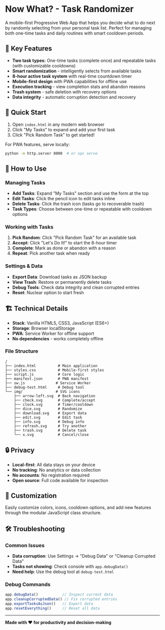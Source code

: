 # Now What? - Task Randomizer

A mobile-first Progressive Web App that helps you decide what to do next by randomly selecting from your personal task list. Perfect for managing both one-time tasks and daily routines with smart cooldown periods.

## 🌟 Key Features

- **Two task types:** One-time tasks (complete once) and repeatable tasks (with customizable cooldowns)
- **Smart randomization** - intelligently selects from available tasks
- **8-hour active task system** with real-time countdown timer
- **Mobile-first design** with PWA capabilities for offline use
- **Execution tracking** - view completion stats and abandon reasons
- **Trash system** - safe deletion with recovery options
- **Data integrity** - automatic corruption detection and recovery

## 🚀 Quick Start

1. Open `index.html` in any modern web browser
2. Click "My Tasks" to expand and add your first task
3. Click "Pick Random Task" to get started!

For PWA features, serve locally:
```bash
python -m http.server 8000  # or npx serve
```

## 📖 How to Use

### Managing Tasks
- **Add Tasks**: Expand "My Tasks" section and use the form at the top
- **Edit Tasks**: Click the pencil icon to edit tasks inline
- **Delete Tasks**: Click the trash icon (tasks go to recoverable trash)
- **Task Types**: Choose between one-time or repeatable with cooldown options

### Working with Tasks
1. **Pick Random**: Click "Pick Random Task" for an available task
2. **Accept**: Click "Let's Do It!" to start the 8-hour timer
3. **Complete**: Mark as done or abandon with a reason
4. **Repeat**: Pick another task when ready

### Settings & Data
- **Export Data**: Download tasks as JSON backup
- **View Trash**: Restore or permanently delete tasks
- **Debug Tools**: Check data integrity and clean corrupted entries
- **Reset**: Nuclear option to start fresh

## 🏗️ Technical Details

- **Stack**: Vanilla HTML5, CSS3, JavaScript (ES6+)
- **Storage**: Browser localStorage
- **PWA**: Service Worker for offline support
- **No dependencies** - works completely offline

### File Structure
```
/
├── index.html          # Main application
├── styles.css          # Mobile-first styles
├── script.js           # Core logic
├── manifest.json       # PWA manifest
├── sw.js              # Service Worker
├── debug-test.html     # Debug tool
└── img/               # SVG icons
    ├── arrow-left.svg  # Back navigation
    ├── check.svg       # Complete/accept
    ├── clock.svg       # Timer/cooldown
    ├── dice.svg        # Randomize
    ├── download.svg    # Export data
    ├── edit.svg        # Edit task
    ├── info.svg        # Debug info
    ├── refresh.svg     # Try another
    ├── trash.svg       # Delete task
    └── x.svg           # Cancel/close
```

## 🔒 Privacy

- **Local-first**: All data stays on your device
- **No tracking**: No analytics or data collection
- **No accounts**: No registration required
- **Open source**: Full code available for inspection

## 🔧 Customization

Easily customize colors, icons, cooldown options, and add new features through the modular JavaScript class structure.

## 🛠️ Troubleshooting

### Common Issues
- **Data corruption**: Use Settings → "Debug Data" or "Cleanup Corrupted Data"
- **Tasks not showing**: Check console with `app.debugData()`
- **Need help**: Use the debug tool at `debug-test.html`

### Debug Commands
```javascript
app.debugData()           // Inspect current data
app.cleanupCorruptedData() // Fix corrupted entries  
app.exportTasksAsJson()   // Export data
app.resetEverything()     // Reset all data
```

---

**Made with ❤️ for productivity and decision-making**